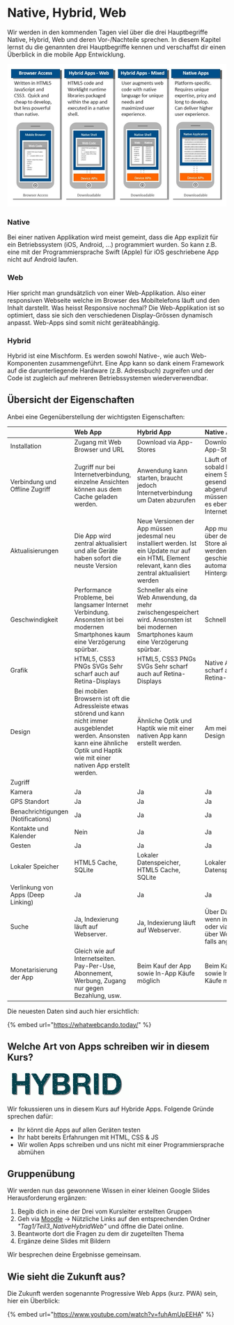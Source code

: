 # Native, Hybrid, Web

Wir werden in den kommenden Tagen viel über die drei Hauptbegriffe Native, Hybrid, Web und deren Vor-/Nachteile sprechen. In diesem Kapitel lernst du die genannten drei Hauptbegriffe kennen und verschaffst dir einen Überblick in die mobile App Entwicklung.

![](../.gitbook/assets/ibm-worklight-application-types.png)

### Native

Bei einer nativen Applikation wird meist gemeint, dass die App explizit für ein Betriebssystem \(iOS, Android, ...\) programmiert wurden. So kann z.B. eine mit der Programmiersprache Swift \(Apple\) für iOS geschriebene App nicht auf Android laufen.

### Web

Hier spricht man grundsätzlich von einer Web-Applikation. Also einer responsiven Webseite welche im Browser des Mobiltelefons läuft und den Inhalt darstellt. Was heisst Responsive nochmal? Die Web-Applikation ist so optimiert, dass sie sich den verschiedenen Display-Grössen dynamisch anpasst. Web-Apps sind somit nicht geräteabhängig.

### Hybrid

Hybrid ist eine Mischform. Es werden sowohl Native-, wie auch Web-Komponenten zusammengeführt. Eine App kann so dank einem Framework auf die darunterliegende Hardware \(z.B. Adressbuch\) zugreifen und der Code ist zugleich auf mehreren Betriebssystemen wiederverwendbar.

## Übersicht der Eigenschaften

Anbei eine Gegenüberstellung der wichtigsten Eigenschaften:

|  | Web App | Hybrid App | Native App |
| :--- | :--- | :--- | :--- |
| Installation | Zugang mit Web Browser und URL | Download via App-Stores | Download via App-Stores |
| Verbindung und Offline Zugriff | Zugriff nur bei Internetverbindung, einzelne Ansichten können aus dem Cache geladen werden. | Anwendung kann starten, braucht jedoch Internetverbindung um Daten abzurufen | Läuft offline, sobald Daten zu einem Server gesendet oder abgerufen werden müssen, benötigt es ebenfalls eine Internetverbindung |
| Aktualisierungen | Die App wird zentral aktualisiert und alle Geräte haben sofort die neuste Version | Neue Versionen der App müssen jedesmal neu installiert werden. Ist ein Update nur auf ein HTML Element relevant, kann dies zentral aktualisiert werden | App muss immer über den App Store aktualisiert werden. Dies geschieht oft automatisch im Hintergrund. |
| Geschwindigkeit | Performance Probleme, bei langsamer Internet Verbindung. Ansonsten ist bei modernen Smartphones kaum eine Verzögerung spürbar. | Schneller als eine Web Anwendung, da mehr zwischengespeichert wird. Ansonsten ist bei modernen Smartphones kaum eine Verzögerung spürbar. | Schnell |
| Grafik | HTML5, CSS3 PNGs SVGs Sehr scharf auch auf Retina-Displays | HTML5, CSS3 PNGs SVGs Sehr scharf auch auf Retina-Displays | Native API Sehr scharf auch auf Retina-Displays |
| Design | Bei mobilen Browsern ist oft die Adressleiste etwas störend und kann nicht immer ausgeblendet werden. Ansonsten kann eine ähnliche Optik und Haptik wie mit einer nativen App erstellt werden. | Ähnliche Optik und Haptik wie mit einer nativen App kann erstellt werden. | Am meisten Design Optionen. |
| Zugriff |  |  |  |
| Kamera | Ja | Ja | Ja |
| GPS Standort | Ja | Ja | Ja |
| Benachrichtigungen \(Notifications\) | Ja | Ja | Ja |
| Kontakte und Kalender | Nein | Ja | Ja |
| Gesten | Ja | Ja | Ja |
| Lokaler Speicher | HTML5 Cache, SQLite | Lokaler Datenspeicher, HTML5 Cache, SQLite | Lokaler Datenspeicher |
| Verlinkung von Apps \(Deep Linking\) | Ja | Ja | Ja |
| Suche | Ja, Indexierung läuft auf Webserver. | Ja, Indexierung läuft auf Webserver. | Über Datenbank, wenn indexiert, oder via Suche über Webserver, falls angebunden. |
| Monetarisierung der App | Gleich wie auf Internetseiten. Pay-Per-Use, Abonnement, Werbung, Zugang nur gegen Bezahlung, usw. | Beim Kauf der App sowie In-App Käufe möglich | Beim Kauf der App sowie In-App Käufe möglich |

Die neuesten Daten sind auch hier ersichtlich:

{% embed url="https://whatwebcando.today/" %}

## Welche Art von Apps schreiben wir in diesem Kurs?

![](../.gitbook/assets/hybrid.gif)

Wir fokussieren uns in diesem Kurs auf Hybride Apps. Folgende Gründe sprechen dafür:

* Ihr könnt die Apps auf allen Geräten testen
* Ihr habt bereits Erfahrungen mit HTML, CSS & JS
* Wir wollen Apps schreiben und uns nicht mit einer Programmiersprache abmühen

## Gruppenübung

Wir werden nun das gewonnene Wissen in einer kleinen Google Slides Herausforderung ergänzen:

1. Begib dich in eine der Drei vom Kursleiter erstellten Gruppen
2. Geh via [Moodle](https://kurse.ict-bz.ch/) -&gt; Nützliche Links auf den entsprechenden Ordner _"Tag1/Teil3\_NativeHybridWeb"_ und öffne die Datei online.
3. Beantworte dort die Fragen zu dem dir zugeteilten Thema
4. Ergänze deine Slides mit Bildern

Wir besprechen deine Ergebnisse gemeinsam.

## Wie sieht die Zukunft aus?

Die Zukunft werden sogenannte Progressive Web Apps \(kurz. PWA\) sein, hier ein Überblick:

{% embed url="https://www.youtube.com/watch?v=fuhAmUpEEHA" %}

